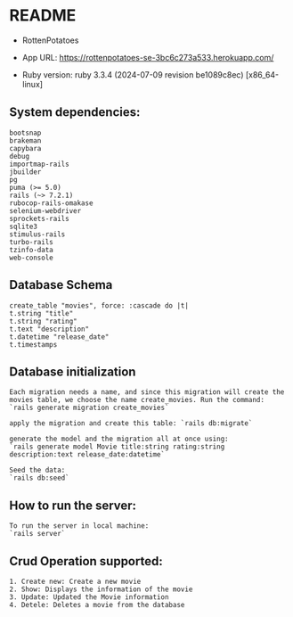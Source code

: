 # README

* RottenPotatoes

* App URL: https://rottenpotatoes-se-3bc6c273a533.herokuapp.com/

* Ruby version: ruby 3.3.4 (2024-07-09 revision be1089c8ec) [x86_64-linux]

## System dependencies:
    bootsnap
    brakeman
    capybara
    debug
    importmap-rails
    jbuilder
    pg
    puma (>= 5.0)
    rails (~> 7.2.1)
    rubocop-rails-omakase
    selenium-webdriver
    sprockets-rails
    sqlite3
    stimulus-rails
    turbo-rails
    tzinfo-data
    web-console

## Database Schema
    create_table "movies", force: :cascade do |t|
    t.string "title"
    t.string "rating"
    t.text "description"
    t.datetime "release_date"
    t.timestamps

## Database initialization
    Each migration needs a name, and since this migration will create the movies table, we choose the name create_movies. Run the command:
    `rails generate migration create_movies`

    apply the migration and create this table: `rails db:migrate`

    generate the model and the migration all at once using:
    `rails generate model Movie title:string rating:string description:text release_date:datetime`

    Seed the data:
    `rails db:seed`

## How to run the server: 

    To run the server in local machine:
    `rails server`

## Crud Operation supported:
    
    1. Create new: Create a new movie
    2. Show: Displays the information of the movie
    3. Update: Updated the Movie information
    4. Detele: Deletes a movie from the database
